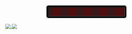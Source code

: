
<p align="center">
  <img src="https://github.com/thanhlt998/thanhlt998/blob/master/img/signbot.gif" />
</p>
<a href="https://github.com/anuraghazra/github-readme-stats">
  <img align="center" src="https://github-readme-stats.vercel.app/api?username=thanhlt998&show_icons=true&theme=dracula" />
</a>
<a href="https://github.com/anuraghazra/convoychat">
  <img align="center" src="https://github-readme-stats.vercel.app/api/top-langs/?username=thanhlt998&hide=html,css&layout=compact&theme=dracula" />
</a>
